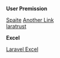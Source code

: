 **User Premission**

[Spaite](https://spatie.be/docs/laravel-permission/v5/introduction) [Another Link](https://16shuklarahul.medium.com/laravel-7-x-9ed4d41d327c)  <br/>
[laratrust](https://laratrust.santigarcor.me/)

**Excel**

[Laravel Excel](https://docs.laravel-excel.com/3.1/getting-started/)

